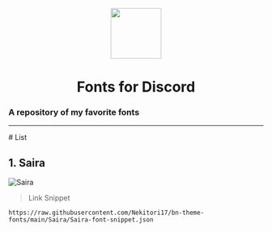 <p align="center">
    <img src="https://img.icons8.com/external-justicon-lineal-color-justicon/512/external-font-creativity-and-design-justicon-lineal-color-justicon.png" width="100" />
    <h1 align="center">Fonts for Discord</h1>
</p>

### A repository of my favorite fonts
<hr>
# List

## 1. Saira
  ![Saira](https://github.com/Nekitori17/bn-theme-fonts/raw/main/assets/Saira.png?raw=1)
  > Link Snippet
  ```
  https://raw.githubusercontent.com/Nekitori17/bn-theme-fonts/main/Saira/Saira-font-snippet.json
  ```